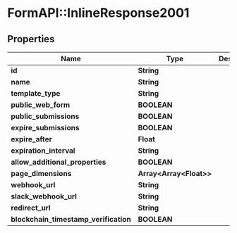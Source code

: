 # FormAPI::InlineResponse2001

## Properties
Name | Type | Description | Notes
------------ | ------------- | ------------- | -------------
**id** | **String** |  |
**name** | **String** |  |
**template_type** | **String** |  |
**public_web_form** | **BOOLEAN** |  |
**public_submissions** | **BOOLEAN** |  |
**expire_submissions** | **BOOLEAN** |  |
**expire_after** | **Float** |  | [optional]
**expiration_interval** | **String** |  | [optional]
**allow_additional_properties** | **BOOLEAN** |  |
**page_dimensions** | **Array&lt;Array&lt;Float&gt;&gt;** |  |
**webhook_url** | **String** |  |
**slack_webhook_url** | **String** |  |
**redirect_url** | **String** |  |
**blockchain_timestamp_verification** | **BOOLEAN** |  |


